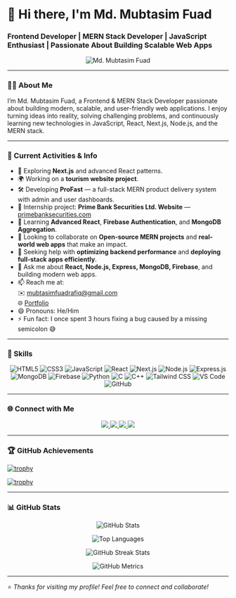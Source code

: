 # 👋 Hi there, I'm Md. Mubtasim Fuad  
### Frontend Developer | MERN Stack Developer | JavaScript Enthusiast | Passionate About Building Scalable Web Apps  

<p align="center">
  <img src="https://i.ibb.co/pvM6FGTk/IMG-20190528-191709-01-1.jpg" alt="Md. Mubtasim Fuad"/>
</p>

---

### 👨‍💻 About Me
I’m Md. Mubtasim Fuad, a Frontend & MERN Stack Developer passionate about building modern, scalable, and user-friendly web applications. I enjoy turning ideas into reality, solving challenging problems, and continuously learning new technologies in JavaScript, React, Next.js, Node.js, and the MERN stack.  

---

### 🚀 Current Activities & Info
- 🔹 Exploring **Next.js** and advanced React patterns.  
- 🌍 Working on a **tourism website project**.  
- 🛠️ Developing **ProFast** — a full-stack MERN product delivery system with admin and user dashboards.  
- 💼 Internship project: **Prime Bank Securities Ltd. Website** — <a href="https://pbsl.com.bd" target="_blank" rel="noopener noreferrer">primebanksecurities.com</a>  
- 🌱 Learning **Advanced React**, **Firebase Authentication**, and **MongoDB Aggregation**.  
- 👯 Looking to collaborate on **Open-source MERN projects** and **real-world web apps** that make an impact.  
- 🤔 Seeking help with **optimizing backend performance** and **deploying full-stack apps efficiently**.  
- 💬 Ask me about **React, Node.js, Express, MongoDB, Firebase**, and building modern web apps.  
- 📫 Reach me at:  
  ✉️ <a href="mailto:mubtasimfuadrafiq@gmail.com" target="_blank" rel="noopener noreferrer">mubtasimfuadrafiq@gmail.com</a>  
  🌐 <a href="https://mubtasimfuad.netlify.app/" target="_blank" rel="noopener noreferrer">Portfolio</a>  
- 😄 Pronouns: He/Him  
- ⚡ Fun fact: I once spent 3 hours fixing a bug caused by a missing semicolon 😅  

---

### 🧠 Skills

<p align="center">
  <img src="https://img.shields.io/badge/HTML5-E34F26?style=for-the-badge&logo=html5&logoColor=white" alt="HTML5" />
  <img src="https://img.shields.io/badge/CSS3-1572B6?style=for-the-badge&logo=css3&logoColor=white" alt="CSS3" />
  <img src="https://img.shields.io/badge/JavaScript-F7DF1E?style=for-the-badge&logo=javascript&logoColor=black" alt="JavaScript" />
  <img src="https://img.shields.io/badge/React-61DAFB?style=for-the-badge&logo=react&logoColor=black" alt="React" />
  <img src="https://img.shields.io/badge/Next.js-000000?style=for-the-badge&logo=next.js&logoColor=white" alt="Next.js" />
  <img src="https://img.shields.io/badge/Node.js-339933?style=for-the-badge&logo=node.js&logoColor=white" alt="Node.js" />
  <img src="https://img.shields.io/badge/Express.js-000000?style=for-the-badge&logo=express&logoColor=white" alt="Express.js" />
  <img src="https://img.shields.io/badge/MongoDB-47A248?style=for-the-badge&logo=mongodb&logoColor=white" alt="MongoDB" />
  <img src="https://img.shields.io/badge/Firebase-FFCA28?style=for-the-badge&logo=firebase&logoColor=black" alt="Firebase" />
  <img src="https://img.shields.io/badge/Python-3776AB?style=for-the-badge&logo=python&logoColor=white" alt="Python" />
  <img src="https://img.shields.io/badge/C-A8B9CC?style=for-the-badge&logo=c&logoColor=black" alt="C" />
  <img src="https://img.shields.io/badge/C++-00599C?style=for-the-badge&logo=c%2B%2B&logoColor=white" alt="C++" />
  <img src="https://img.shields.io/badge/Tailwind_CSS-38B2AC?style=for-the-badge&logo=tailwind-css&logoColor=white" alt="Tailwind CSS" />
  <img src="https://img.shields.io/badge/VS%20Code-007ACC?style=for-the-badge&logo=visual-studio-code&logoColor=white" alt="VS Code" />
  <img src="https://img.shields.io/badge/GitHub-181717?style=for-the-badge&logo=github&logoColor=white" alt="GitHub" />
</p>

---

### 🌐 Connect with Me

<p align="center">
  <a href="https://github.com/mubtasimprime" target="_blank" rel="noopener noreferrer">
    <img src="https://img.shields.io/badge/GitHub-181717?style=for-the-badge&logo=github&logoColor=white" />
  </a>
  <a href="https://www.linkedin.com/in/mubtasim-fuad-rafiq/" target="_blank" rel="noopener noreferrer">
    <img src="https://img.shields.io/badge/LinkedIn-0077B5?style=for-the-badge&logo=linkedin&logoColor=white" />
  </a>
  <a href="https://www.facebook.com/mohammad.rafin.71619" target="_blank" rel="noopener noreferrer">
    <img src="https://img.shields.io/badge/Facebook-1877F2?style=for-the-badge&logo=facebook&logoColor=white" />
  </a>
  <a href="https://mubtasimfuad.netlify.app/" target="_blank" rel="noopener noreferrer">
    <img src="https://img.shields.io/badge/Website-4285F4?style=for-the-badge&logo=google-chrome&logoColor=white" />
  </a>
</p>

---

### 🏆 GitHub Achievements

[![trophy](https://github-profile-trophy.vercel.app/?username=mubtasimprime&theme=gruvbox&margin-w=10&margin-h=10)](https://github.com/ryo-ma/github-profile-trophy)

[![trophy](https://github-profile-trophy.vercel.app/?username=mubtasimprime&theme=gruvbox&margin-w=10&margin-h=10&row=2&column=4)](https://github.com/ryo-ma/github-profile-trophy)

---

### 📊 GitHub Stats

<p align="center">
  <img src="https://github-readme-stats.vercel.app/api?username=mubtasimprime&show_icons=true&count_private=true&theme=tokyonight" alt="GitHub Stats" />
</p>

<p align="center">
  <img src="https://github-readme-stats.vercel.app/api/top-langs/?username=mubtasimprime&layout=compact&langs_count=10&theme=tokyonight&card_width=600" alt="Top Languages" />
</p>

<p align="center">
  <img src="https://streak-stats.demolab.com?user=mubtasimprime&theme=tokyonight&hide_border=false" alt="GitHub Streak Stats" />
</p>

<p align="center">
  <img src="https://metrics.lecoq.io/mubtasimprime" alt="GitHub Metrics" />
</p>

---

⭐️ *Thanks for visiting my profile! Feel free to connect and collaborate!*  
